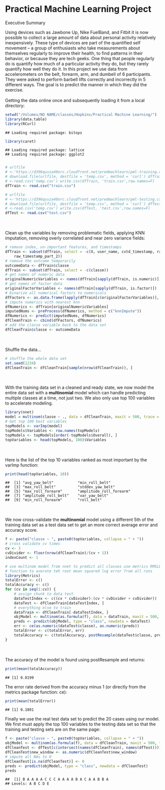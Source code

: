 Practical Machine Learning Project
========================================================

Executive Summary

Using devices such as Jawbone Up, Nike FuelBand, and Fitbit it is now possible to collect a large amount of data about personal activity relatively inexpensively. These type of devices are part of the quantified self movement – a group of enthusiasts who take measurements about themselves regularly to improve their health, to find patterns in their behavior, or because they are tech geeks. One thing that people regularly do is quantify how much of a particular activity they do, but they rarely quantify how well they do it. In this project we use data from accelerometers on the belt, forearm, arm, and dumbell of 6 participants. They were asked to perform barbell lifts correctly and incorrectly in 5 different ways. The goal is to predict the manner in which they did the exercise. 
<BR><BR>
Getting the data online once and subsequently loading it from a local directory:

```r
setwd("/Volumes/NO NAME/classes/Hopkins/Practical Machine Learning/")
library(data.table)
library(RCurl)
```

```
## Loading required package: bitops
```

```r
library(caret)
```

```
## Loading required package: lattice
## Loading required package: ggplot2
```

```r

# urlfile
# <-'https://d396qusza40orc.cloudfront.net/predmachlearn/pml-training.csv'
# download.file(urlfile, destfile = 'temp.csv', method = 'curl') dfTrain
# <-read.csv('temp.csv') write.csv(dfTrain, 'train.csv',row.names=F)
dfTrain <- read.csv("train.csv")

# urlfile
# <-'https://d396qusza40orc.cloudfront.net/predmachlearn/pml-testing.csv'
# download.file(urlfile, destfile = 'temp.csv', method = 'curl') dfTest
# <-read.csv('temp.csv') write.csv(dfTest, 'test.csv',row.names=F)
dfTest <- read.csv("test.csv")
```

<BR><BR>
Clean up the variables by removing problematic fields, applying KNN imputation, removing overly correlated and near zero variance fields:

```r
# remove index, un-important features, and timestamps
dfTrain <- subset(dfTrain, select = -c(X, user_name, cvtd_timestamp, raw_timestamp_part_1, 
    raw_timestamp_part_2))
# remove the outcome temporarily
outcomeData <- dfTrain$classe
dfTrain <- subset(dfTrain, select = -c(classe))
# get names of numeric data
originalNumericVariables <- names(dfTrain[sapply(dfTrain, is.numeric)])
# get names of factor data
originalFactorVariables <- names(dfTrain[sapply(dfTrain, is.factor)])
# binarize all numerical factors to numericals
dfFactors <- as.data.frame(lapply(dfTrain[c(originalFactorVariables)], as.numeric))
# impute numerics with nearest knn
dfNumerics <- dfTrain[originalNumericVariables]
imputedNums <- preProcess(dfNumerics, method = c("knnImpute"))
dfNumerics <- predict(imputedNums, dfNumerics)
dfCleanTrain <- cbind(dfFactors, dfNumerics)
# add the classe variable back to the data set
dfCleanTrain$classe <- outcomeData
```

<BR><BR>
Shuffle the data...

```r
# shuffle the whole data set
set.seed(1234)
dfCleanTrain <- dfCleanTrain[sample(nrow(dfCleanTrain)), ]
```

<BR><BR>
With the training data set in a cleaned and ready state, we now model the entire data set with a <b>multinomial</b> model which can handle predicting multiple classes at a time, not just two. We also only use top 100 variables to accelerate modeling.

```r
library(nnet)
model = multinom(classe ~ ., data = dfCleanTrain, maxit = 500, trace = F)
# Get top 100 best variables
topModels <- varImp(model)
topModels$Variables <- row.names(topModels)
topModels <- topModels[order(-topModels$Overall), ]
topVariables <- head(topModels, 100)$Variables
```

<BR><BR>
Here is the list of the top 10 variables ranked as most important by the varImp function:

```r
print(head(topVariables, 10))
```

```
##  [1] "avg_yaw_belt"           "min_roll_belt"         
##  [3] "max_roll_belt"          "stddev_yaw_belt"       
##  [5] "max_roll_forearm"       "amplitude_roll_forearm"
##  [7] "amplitude_roll_belt"    "var_yaw_belt"          
##  [9] "min_roll_forearm"       "roll_belt"
```

<BR><BR>
We now cross-validate the <b>multinomial</b> model using a different 5th of the training data set as a test data set to get an more correct average error and accuracy score.

```r
f <- paste("classe ~ ", paste0(topVariables, collapse = " + "))
# cross validate cv times
cv <- 3
cvDivider <- floor(nrow(dfCleanTrain)/(cv + 1))
indexCount <- 1

# use multinom model from nnet to predict all classes use metrics RMSLE
# function to averate teh root mean squared log error from all runs
library(Metrics)
totalError <- c()
totalAccuracy <- c()
for (cv in seq(1:cv)) {
    # assign chunk to data test
    dataTestIndex <- c((cv * cvDivider):(cv * cvDivider + cvDivider))
    dataTest <- dfCleanTrain[dataTestIndex, ]
    # everything else to train
    dataTrain <- dfCleanTrain[-dataTestIndex, ]
    objModel <- multinom(as.formula(f), data = dataTrain, maxit = 500, trace = F)
    preds <- predict(objModel, type = "class", newdata = dataTest)
    err <- ce(as.numeric(dataTest$classe), as.numeric(preds))
    totalError <- c(totalError, err)
    totalAccuracy <- c(totalAccuracy, postResample(dataTest$classe, preds)[[1]])
}
```

<BR><BR>
The accuracy of the model is found using postResample and returns:

```r
print(mean(totalAccuracy))
```

```
## [1] 0.8199
```

The error rate derived from the accuracy minus 1 (or directly from the metrics package function: ce):

```r
print(mean(totalError))
```

```
## [1] 0.1801
```

Finally we use the real test data set to predict the 20 cases using our model. We first must apply the top 100 variables to the testing data set so that the training and testing sets are on the same page:

```r
f <- paste("classe ~ ", paste0(topVariables, collapse = " + "))
objModel <- multinom(as.formula(f), data = dfCleanTrain, maxit = 500, trace = F)
dfCleanTest <- dfTest[c(intersect(names(dfCleanTrain), names(dfTest)))]
dfCleanTest$new_window <- as.numeric(dfCleanTest$new_window)
# impute all NAs to 0
dfCleanTest[is.na(dfCleanTest)] <- 0
preds <- predict(objModel, type = "class", newdata = dfCleanTest)
preds
```

```
##  [1] B A A A A C C C A A A A B A C A A B B A
## Levels: A B C D E
```


